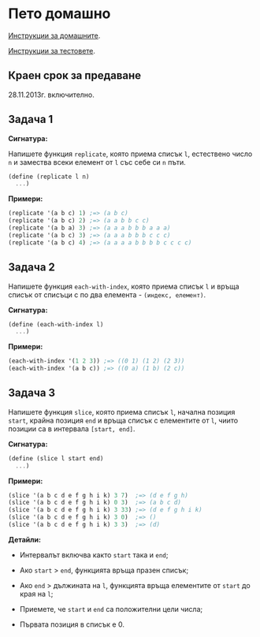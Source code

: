 # Пето домашно

[Инструкции за домашните](https://github.com/IvanIvanov/fp2013/tree/master/lab4#%D0%94%D0%BE%D0%BC%D0%B0%D1%88%D0%BD%D0%B8).

[Инструкции за тестовете](https://github.com/IvanIvanov/fp2013/tree/master/lab4/testing-tool#%D0%9A%D0%B0%D0%BA-%D1%81%D0%B5-%D0%BF%D1%83%D1%81%D0%BA%D0%B0%D1%82-%D1%82%D0%B5%D1%81%D1%82%D0%BE%D0%B2%D0%B5%D1%82%D0%B5).

## Краен срок за предаване

28.11.2013г. включително.

## Задача 1

**Сигнатура:**

Напишете функция `replicate`, която приема списък `l`, естествено число `n` и
замества всеки елемент от `l` със себе си `n` пъти.

```scheme
(define (replicate l n)
  ...)
```

**Примери:**

```scheme
(replicate '(a b c) 1) ;=> (a b c)
(replicate '(a b c) 2) ;=> (a a b b c c)
(replicate '(a b a) 3) ;=> (a a a b b b a a a)
(replicate '(a b c) 3) ;=> (a a a b b b c c c)
(replicate '(a b c) 4) ;=> (a a a a b b b b c c c c)
```

## Задача 2

Напишете функция `each-with-index`, която приема списък `l` и връща списък от
списъци с по два елемента - `(индекс, елемент)`.

**Сигнатура:**

```scheme
(define (each-with-index l)
  ...)
```

**Примери:**

```scheme
(each-with-index '(1 2 3)) ;=> ((0 1) (1 2) (2 3))
(each-with-index '(a b c)) ;=> ((0 a) (1 b) (2 c))
```

## Задача 3

Напишете функция `slice`, която приема списък `l`, начална позиция `start`, крайна
позиция `end` и връща списък с елементите от `l`, чиито позиции са в интервала
`[start, end]`.

**Сигнатура:**

```scheme
(define (slice l start end)
  ...)
```

**Примери:**

```scheme
(slice '(a b c d e f g h i k) 3 7)  ;=> (d e f g h)
(slice '(a b c d e f g h i k) 0 3)  ;=> (a b c d)
(slice '(a b c d e f g h i k) 3 33) ;=> (d e f g h i k)
(slice '(a b c d e f g h i k) 3 0)  ;=> ()
(slice '(a b c d e f g h i k) 3 3)  ;=> (d)
```

**Детайли:**

* Интервалът включва както `start` така и `end`;

* Ако `start` > `end`, функцията връща празен списък;

* Ако `end` > дължината на `l`, функцията връща елементите от `start` до
края на `l`;

* Приемете, че `start` и `end` са положителни цели числа;

* Първата позиция в списък е 0.
